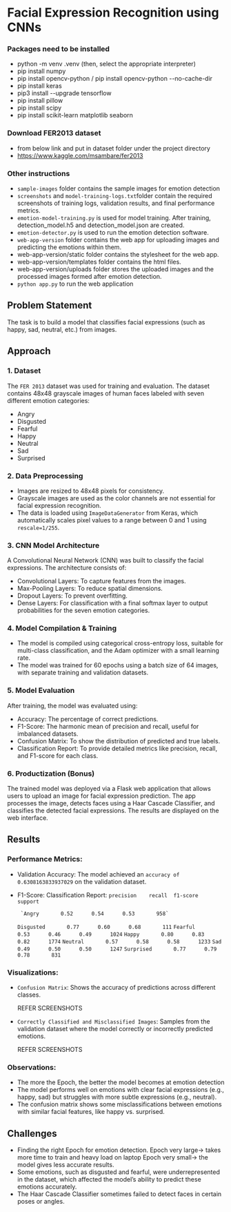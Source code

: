 
# Facial Expression Recognition using CNNs


### Packages need to be installed
- python -m venv .venv (then, select the appropriate interpreter)
- pip install numpy
- pip install opencv-python / pip install opencv-python --no-cache-dir
- pip install keras
- pip3 install --upgrade tensorflow
- pip install pillow
- pip install scipy
- pip install scikit-learn matplotlib seaborn

### Download FER2013 dataset
- from below link and put in dataset folder under the project directory
- https://www.kaggle.com/msambare/fer2013

### Other instructions
- `sample-images` folder contains the sample images for emotion detection
- `screenshots` and `model-training-logs.txt`folder contain the required screenshots of training logs, validation results, and final performance metrics.
- `emotion-model-training.py` is used for model training. After training, detection_model.h5 and detection_model.json are created.
- `emotion-detector.py` is used to run the emotion detection software.
- `web-app-version` folder contains the web app for uploading images and predicting the emotions within them. 
- web-app-version/static folder contains the stylesheet for the web app. 
- web-app-version/templates folder contains the html files.
- web-app-version/uploads folder stores the uploaded images and the processed images formed after emotion detection.
- `python app.py` to run the web application
  






## Problem Statement

The task is to build a model that classifies facial expressions (such as happy, sad, neutral, etc.) from images.





## Approach


### 1. Dataset
The `FER 2013` dataset was used for training and evaluation. The dataset contains 48x48 grayscale images of human faces labeled with seven different emotion categories:  
- Angry
- Disgusted
- Fearful
- Happy
- Neutral
- Sad
- Surprised


### 2. Data Preprocessing
- Images are resized to 48x48 pixels for consistency.
- Grayscale images are used as the color channels are not essential for facial expression recognition.
- The data is loaded using `ImageDataGenerator` from Keras, which automatically scales pixel values to a range between 0 and 1 using `rescale=1/255`.


### 3. CNN Model Architecture
A Convolutional Neural Network (CNN) was built to classify the facial expressions. The architecture consists of:
- Convolutional Layers: To capture features from the images.
- Max-Pooling Layers: To reduce spatial dimensions.
- Dropout Layers: To prevent overfitting.
- Dense Layers: For classification with a final softmax layer to output probabilities for the seven emotion categories.


### 4. Model Compilation & Training
- The model is compiled using categorical cross-entropy loss, suitable for multi-class classification, and the Adam optimizer with a small learning rate.
- The model was trained for 60 epochs using a batch size of 64 images, with separate training and validation datasets.


### 5. Model Evaluation
After training, the model was evaluated using:
- Accuracy: The percentage of correct predictions.
- F1-Score: The harmonic mean of precision and recall, useful for imbalanced datasets.
- Confusion Matrix: To show the distribution of predicted and true labels.
- Classification Report: To provide detailed metrics like precision, recall, and F1-score for each class.


### 6. Productization (Bonus)
The trained model was deployed via a Flask web application that allows users to upload an image for facial expression prediction. The app processes the image, detects faces using a Haar Cascade Classifier, and classifies the detected facial expressions. The results are displayed on the web interface.





## Results


### Performance Metrics:
- Validation Accuracy: The model achieved an `accuracy of 0.6308163833937029` on the validation dataset.
- F1-Score: 
Classification Report:
              `precision    recall  f1-score   support`

       `Angry       0.52      0.54      0.53       958` 
   `Disgusted       0.77      0.60      0.68       111`
     `Fearful       0.53      0.46      0.49      1024`
       `Happy       0.80      0.83      0.82      1774`
     `Neutral       0.57      0.58      0.58      1233`
         `Sad       0.49      0.50      0.50      1247`
   `Surprised       0.77      0.79      0.78       831`


### Visualizations:
- `Confusion Matrix`: Shows the accuracy of predictions across different classes.
  
	REFER SCREENSHOTS
  
- `Correctly Classified and Misclassified Images`: Samples from the validation dataset where the model correctly or incorrectly predicted emotions.

	REFER SCREENSHOTS


### Observations:
- The more the Epoch, the better the model becomes at emotion detection
- The model performs well on emotions with clear facial expressions (e.g., happy, sad) but struggles with more subtle expressions (e.g., neutral).
- The confusion matrix shows some misclassifications between emotions with similar facial features, like happy vs. surprised.


## Challenges

- Finding the right Epoch for emotion detection. 
    Epoch very large-> takes more time to train and heavy load on laptop
    Epoch very small-> the model gives less accurate results.
- Some emotions, such as disgusted and fearful, were underrepresented in the dataset, which affected the model’s ability to predict these emotions accurately.
- The Haar Cascade Classifier sometimes failed to detect faces in certain poses or angles.
  
